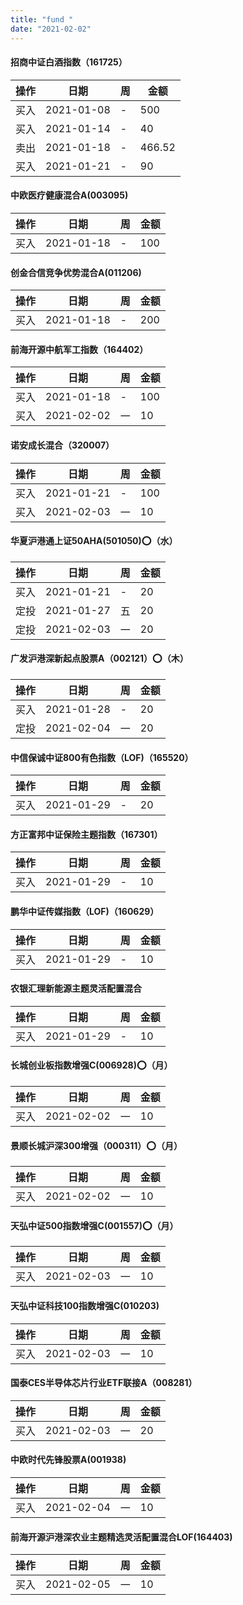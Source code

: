 ```yaml
---
title: "fund "
date: "2021-02-02"
---
```


#### 招商中证白酒指数（161725）
|操作|日期|周|金额|
|---|---|---|---|
|买入|2021-01-08|-|500|
|买入|2021-01-14|-|40|
|卖出|2021-01-18|-|466.52|
|买入|2021-01-21|-|90|

#### 中欧医疗健康混合A(003095)
|操作|日期|周|金额|
|---|---|---|---|
|买入|2021-01-18|-|100|

#### 创金合信竞争优势混合A(011206)
|操作|日期|周|金额|
|---|---|---|---|
|买入|2021-01-18|-|200|

#### 前海开源中航军工指数（164402）
|操作|日期|周|金额|
|---|---|---|---|
|买入|2021-01-18|-|100|
|买入|2021-02-02|一|10|

#### 诺安成长混合（320007）
|操作|日期|周|金额|
|---|---|---|---|
|买入|2021-01-21|-|100|
|买入|2021-02-03|一|10|

#### 华夏沪港通上证50AHA(501050)⭕️（水）
|操作|日期|周|金额|
|---|---|---|---|
|买入|2021-01-21|-|20|
|定投|2021-01-27|五|20|
|定投|2021-02-03|一|20|

#### 广发沪港深新起点股票A（002121）⭕️（木）
|操作|日期|周|金额|
|---|---|---|---|
|买入|2021-01-28|-|20|
|定投|2021-02-04|一|20|

#### 中信保诚中证800有色指数（LOF)（165520）
|操作|日期|周|金额|
|---|---|---|---|
|买入|2021-01-29|-|20|

#### 方正富邦中证保险主题指数（167301）
|操作|日期|周|金额|
|---|---|---|---|
|买入|2021-01-29|-|10|

#### 鹏华中证传媒指数（LOF)（160629）
|操作|日期|周|金额|
|---|---|---|---|
|买入|2021-01-29|-|10|

#### 农银汇理新能源主题灵活配置混合
|操作|日期|周|金额|
|---|---|---|---|
|买入|2021-01-29|-|10|

#### 长城创业板指数增强C(006928)⭕️（月）
|操作|日期|周|金额|
|---|---|---|---|
|买入|2021-02-02|一|10|

#### 景顺长城沪深300增强（000311）⭕️（月）
|操作|日期|周|金额|
|---|---|---|---|
|买入|2021-02-02|一|10|

#### 天弘中证500指数增强C(001557)⭕️（月）
|操作|日期|周|金额|
|---|---|---|---|
|买入|2021-02-03|一|10|

#### 天弘中证科技100指数增强C(010203)
|操作|日期|周|金额|
|---|---|---|---|
|买入|2021-02-03|一|10|

#### 国泰CES半导体芯片行业ETF联接A（008281）
|操作|日期|周|金额|
|---|---|---|---|
|买入|2021-02-03|一|20|

#### 中欧时代先锋股票A(001938)
|操作|日期|周|金额|
|---|---|---|---|
|买入|2021-02-04|一|10|

#### 前海开源沪港深农业主题精选灵活配置混合LOF(164403)
|操作|日期|周|金额|
|---|---|---|---|
|买入|2021-02-05|一|10|
